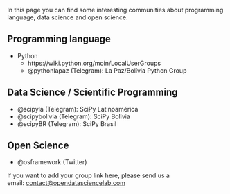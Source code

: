 <html><body><p>In this page you can find some interesting communities about programming language, data science and open science.
</p><h2>Programming language</h2>
<ul>
 	<li>Python
<ul>
 	<li>https://wiki.python.org/moin/LocalUserGroups</li>
 	<li>@pythonlapaz (Telegram): La Paz/Bolívia Python Group</li>
</ul>
</li>
</ul>
<h2>Data Science / Scientific Programming</h2>
<ul>
 	<li>@scipyla (Telegram): SciPy Latinoamérica</li>
 	<li>@scipybolivia (Telegram): SciPy Bolivia</li>
 	<li>@scipyBR (Telegram): SciPy Brasil</li>
</ul>
<h2>Open Science</h2>
<ul>
 	<li>@osframework (Twitter)</li>
</ul>
If you want to add your group link here, please send us a email: <a href="mailto:contact@opendatasciencelab.com">contact@opendatasciencelab.com</a></body></html>